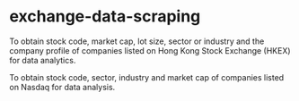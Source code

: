 # exchange-data-scraping

To obtain stock code, market cap, lot size, sector or industry and the company profile of companies listed on Hong Kong Stock Exchange (HKEX) for data analytics.

To obtain stock code, sector, industry and market cap of companies listed on Nasdaq for data analysis.
